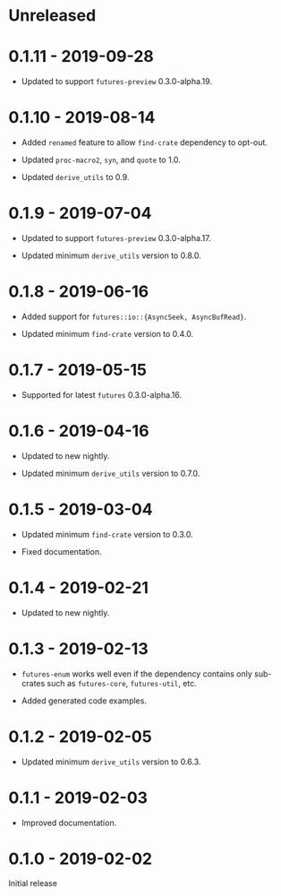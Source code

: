 # Unreleased

# 0.1.11 - 2019-09-28

* Updated to support `futures-preview` 0.3.0-alpha.19.

# 0.1.10 - 2019-08-14

* Added `renamed` feature to allow `find-crate` dependency to opt-out.

* Updated `proc-macro2`, `syn`, and `quote` to 1.0.

* Updated `derive_utils` to 0.9.

# 0.1.9 - 2019-07-04

* Updated to support `futures-preview` 0.3.0-alpha.17.

* Updated minimum `derive_utils` version to 0.8.0.

# 0.1.8 - 2019-06-16

* Added support for `futures::io::{AsyncSeek, AsyncBufRead}`.

* Updated minimum `find-crate` version to 0.4.0.

# 0.1.7 - 2019-05-15

* Supported for latest `futures` 0.3.0-alpha.16.

# 0.1.6 - 2019-04-16

* Updated to new nightly.

* Updated minimum `derive_utils` version to 0.7.0.

# 0.1.5 - 2019-03-04

* Updated minimum `find-crate` version to 0.3.0.

* Fixed documentation.

# 0.1.4 - 2019-02-21

* Updated to new nightly.

# 0.1.3 - 2019-02-13

* `futures-enum` works well even if the dependency contains only sub-crates such as `futures-core`, `futures-util`, etc.

* Added generated code examples.

# 0.1.2 - 2019-02-05

* Updated minimum `derive_utils` version to 0.6.3.

# 0.1.1 - 2019-02-03

* Improved documentation.

# 0.1.0 - 2019-02-02

Initial release
